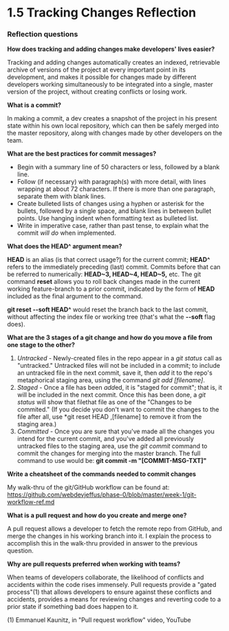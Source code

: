 # 1.5 Tracking Changes Reflection

### Reflection questions

**How does tracking and adding changes make developers' lives easier?**

Tracking and adding changes automatically creates an indexed, retrievable archive of versions of the project at every important point in its development, and makes it possible for changes made by different developers working simultaneously to be integrated into a single, master version of the project, without creating conflicts or losing work.

**What is a commit?**

In making a commit, a dev creates a snapshot of the project in his present state within his own local repository, which can then be safely merged into the master repository, along with changes made by other developers on the team.

**What are the best practices for commit messages?**

- Begin with a summary line of 50 characters or less, followed by a blank line.
- Follow (if necessary) with paragraph(s) with more detail, with lines  wrapping at about 72 characters. If there is more than one paragraph, separate them with blank lines.
- Create bulleted lists of changes using a hyphen or asterisk for the bullets, followed by a single space, and blank lines in between bullet points. Use hanging indent when formatting text as bulleted list.
- Write in imperative case, rather than past tense, to explain what the commit *will do* when implemented.

**What does the HEAD^ argument mean?**

**HEAD** is an alias (is that correct usage?) for the current commit; **HEAD^** refers to the immediately preceding (last) commit. Commits before that can be referred to numerically: **HEAD~3, HEAD~4, HEAD~5,** etc. The git command **reset** allows you to roll back changes made in the current working feature-branch to a prior commit, indicated by the form of **HEAD** included as the final argument to the command.

**git reset --soft HEAD^** would reset the branch back to the last commit, without affecting the index file or working tree (that's what the **--soft** flag does).

**What are the 3 stages of a git change and how do you move a file from one stage to the other?**
1. *Untracked* - Newly-created files in the repo appear in a *git status* call as "untracked." Untracked files will not be included in a commit; to include an untracked file in the next commit, save it, then *add* it to the repo's metaphorical staging area, using the command *git add [filename]*.
2. *Staged* - Once a file has been *add*ed, it is "staged for commit"; that is, it will be included in the next commit. Once this has been done, a *git status* will show that filethat file as one of the "Changes to be commited." (If you decide you don't want to commit the changes to the file after all, use *git reset HEAD ,[filename] to remove it from the staging area.)
3. *Committed* - Once you are sure that you've made all the changes you intend for the current commit, and you've added all previously untracked files to the staging area, use the *git commit* command to commit the changes for merging into the master branch. The full command to use would be:
**git commit -m "[COMMIT-MSG-TXT]"**


**Write a cheatsheet of the commands needed to commit changes**

My walk-thru of the git/GitHub workflow can be found at:
https://github.com/webdevjeffus/phase-0/blob/master/week-1/git-workflow-ref.md

**What is a pull request and how do you create and merge one?**

A pull request allows a developer to fetch the remote repo from GitHub, and merge the changes in his working branch into it. I explain the process to accomplish this in the walk-thru provided in answer to the previous question.

**Why are pull requests preferred when working with teams?**

When teams of developers collaborate, the likelihood of conflicts and accidents within the code rises immensely. Pull requests provide a "gated process"(1) that allows developers to ensure against these conflicts and accidents, provides a means for reviewing changes and reverting code to a prior state if something bad does happen to it.

(1) Emmanuel Kaunitz, in "Pull request workflow" video, YouTube

